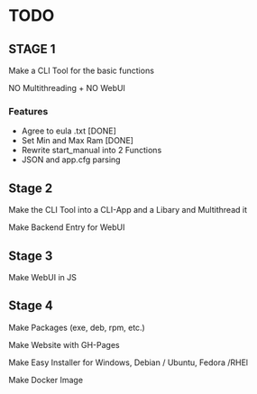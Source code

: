 # TODO

## STAGE 1 

Make a CLI Tool for the basic functions

NO Multithreading + NO WebUI

### Features

- Agree to eula .txt [DONE]
- Set Min and Max Ram [DONE]
- Rewrite start_manual into 2 Functions
- JSON and app.cfg parsing

## Stage 2

Make the CLI Tool into a CLI-App and a Libary and Multithread it

Make Backend Entry for WebUI

## Stage 3

Make WebUI in JS

## Stage 4

Make Packages (exe, deb, rpm, etc.)

Make Website with GH-Pages
 
Make Easy Installer for Windows, Debian / Ubuntu, Fedora /RHEl

Make Docker Image